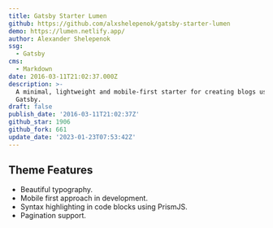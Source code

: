 ```yaml
---
title: Gatsby Starter Lumen
github: https://github.com/alxshelepenok/gatsby-starter-lumen
demo: https://lumen.netlify.app/
author: Alexander Shelepenok
ssg:
  - Gatsby
cms:
  - Markdown
date: 2016-03-11T21:02:37.000Z
description: >-
  A minimal, lightweight and mobile-first starter for creating blogs uses
  Gatsby.
draft: false
publish_date: '2016-03-11T21:02:37Z'
github_star: 1906
github_fork: 661
update_date: '2023-01-23T07:53:42Z'
---
```

## Theme Features

- Beautiful typography.
- Mobile first approach in development.
- Syntax highlighting in code blocks using PrismJS.
- Pagination support.
